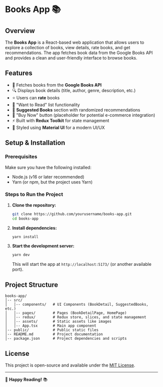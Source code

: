# Books App 📚

## Overview
The **Books App** is a React-based web application that allows users to explore a collection of books, view details, rate books, and get recommendations. The app fetches book data from the Google Books API and provides a clean and user-friendly interface to browse books.

## Features
- 📖 Fetches books from the **Google Books API**
- 🔍 Displays book details (title, author, genre, description, etc.)
- ⭐ Users can **rate** books
- 📌 "Want to Read" list functionality
- 🎯 **Suggested Books** section with randomized recommendations
- 🛒 "Buy Now" button (placeholder for potential e-commerce integration)
- ⚡ Built with **Redux Toolkit** for state management
- 🎨 Styled using **Material UI** for a modern UI/UX

## Setup & Installation

### Prerequisites
Make sure you have the following installed:
- Node.js (v16 or later recommended)
- Yarn (or npm, but the project uses Yarn)

### Steps to Run the Project

1. **Clone the repository:**
   ```sh
   git clone https://github.com/yourusername/books-app.git
   cd books-app
   ```

2. **Install dependencies:**
   ```sh
   yarn install
   ```

3. **Start the development server:**
   ```sh
   yarn dev
   ```
   This will start the app at `http://localhost:5173/` (or another available port).

## Project Structure
```
books-app/
│-- src/
│   │-- components/   # UI Components (BookDetail, SuggestedBooks, etc.)
│   │-- pages/        # Pages (BookDetailPage, HomePage)
│   │-- redux/        # Redux store, slices, and state management
│   │-- assets/       # Static assets like images
│   │-- App.tsx       # Main app component
│-- public/           # Public static files
│-- README.md         # Project documentation
│-- package.json      # Project dependencies and scripts
```

## License
This project is open-source and available under the [MIT License](LICENSE).

---
🚀 **Happy Reading!** 📚
